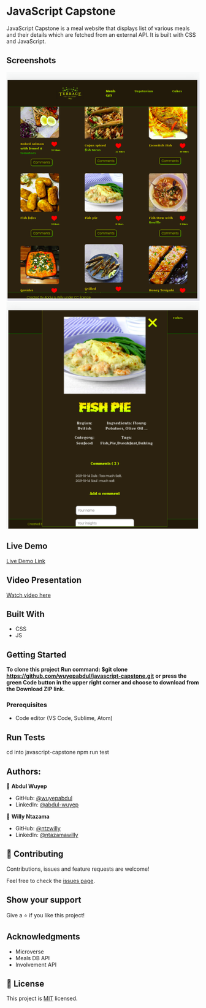 # JavaScript Capstone

JavaScript Capstone is a meal website that displays list of various meals and their details which are fetched from an external API. It is built with CSS and JavaScript.

## Screenshots

<img src="./src/images/meal1.png">

<img src="./src/images/meal2.png">

## Live Demo

[Live Demo Link](https://wuyepabdul.github.io/javascript-capstone/)

## Video Presentation
[Watch video here ](https://youtu.be/KWPftebBs4Q)

## Built With

- CSS
- JS

## Getting Started

**To clone this project**
**Run command: $git clone https://github.com/wuyepabdul/javascript-capstone.git**
**or press the green Code button in the upper right corner and choose to download from the Download ZIP link.**

### Prerequisites

- Code editor (VS Code, Sublime, Atom)

## Run Tests

cd into javascript-capstone
npm run test

## Authors:

👤 **Abdul Wuyep**
- GitHub: [@wuyepabdul](https://github.com/wuyepabdul)
- LinkedIn: [@abdul-wuyep](https://www.linkedin.com/in/abdul-wuyep-6a27721b8/) 

👤 **Willy Ntazama**
- GitHub: [@ntzwilly](https://github.com/ntzwilly)
- LinkedIn: [@ntazamawilly](https://linkedin.com/in/ntazama-willy-b676b7aa) 

## 🤝 Contributing

Contributions, issues and feature requests are welcome!

Feel free to check the [issues page](https://github.com/wuyepabdul/javascript-capstone/issues).

## Show your support

Give a ⭐️ if you like this project!

## Acknowledgments

- Microverse
- Meals DB API
- Involvement API

## 📝 License

This project is [MIT](./MIT.md) licensed.
